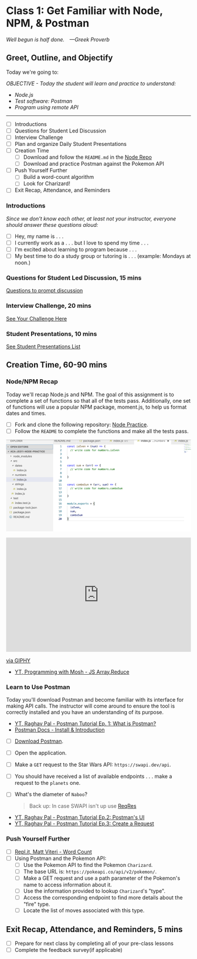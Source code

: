 # Class 1: Get Familiar with Node, NPM, & Postman

<!-- ! HIDE FROM STUDENT; INSTRUCTOR ONLY CONTENT -->
<!-- ## Instructor Only Content - HIDE FROM STUDENTS -->

<!-- ! END INSTRUCTOR ONLY CONTENT -->

*Well begun is half done. —Greek Proverb*

## Greet, Outline, and Objectify

<!-- SMART: Specific, Measurable, Attainable, Relevant, and Timely. -->
<!-- https://examples.yourdictionary.com/well-written-examples-of-learning-objectives.html -->

Today we're going to:
  
*OBJECTIVE - Today the student will learn and practice to understand:*

* *Node.js*
* *Test software: Postman*
* *Program using remote API*

*****

- [ ] Introductions
- [ ] Questions for Student Led Discussion
- [ ] Interview Challenge
- [ ] Plan and organize Daily Student Presentations
- [ ] Creation Time
    * [ ] Download and follow the `README.md` in the [Node Repo](https://github.com/AustinCodingAcademy/JS311-node-practice)
    * [ ] Download and practice Postman against the Pokemon API
- [ ] Push Yourself Further
    * [ ] Build a word-count algorithm
    * [ ] Look for Charizard!
- [ ] Exit Recap, Attendance, and Reminders

### Introductions

*Since we don't know each other, at least not your instructor, everyone should answer these questions aloud:*

- [ ] Hey, my name is . . .
- [ ] I currently work as a . . . but I love to spend my time . . .
- [ ] I'm excited about learning to program because . . .
- [ ] My best time to do a study group or tutoring is . . . (example: Mondays at noon.)

### Questions for Student Led Discussion, 15 mins
<!-- This section should be structured with the 5E model: https://lesley.edu/article/empowering-students-the-5e-model-explained -->

[Questions to prompt discussion](./../additionalResources/questionsForDiscussion/qfd-class-1.md)

### Interview Challenge, 20 mins
<!-- The last two E happen here: elaborate and evaluate  -->
<!-- this sections should have a challenge that can be solved with the skills they've learned since their last class. -->
<!-- ! HIDDEN CONTENT: INSTRUCTOR ONLY -->
[See Your Challenge Here](./../additionalResources/interviewChallenges.md)
<!-- ! END HIDDEN CONTENT: INSTRUCTOR ONLY -->

### Student Presentations, 10 mins

[See Student Presentations List](./../additionalResources/studentPresentations.md)

## Creation Time, 60-90 mins

### Node/NPM Recap

Today we'll recap Node.js and NPM. The goal of this assignment is to complete a set of functions so that all of the tests pass. Additionally, one set of functions will use a popular NPM package, moment.js, to help us format dates and times.

 - [ ] Fork and clone the following repository: [Node Practice](https://github.com/AustinCodingAcademy/JS311-node-practice).
- [ ] Follow the `README` to complete the functions and make all the tests pass.

![day1-node-recap-code-screenshot](./../images/day1-node-recap-code-screenshot.png)

<div style="width:100%;height:0;padding-bottom:62%;position:relative;"><iframe src="https://giphy.com/embed/7zxlYmtxartdsUx6sq" width="100%" height="100%" style="position:absolute" frameBorder="0" class="giphy-embed" allowFullScreen></iframe></div><p><a href="https://giphy.com/gifs/7zxlYmtxartdsUx6sq">via GIPHY</a></p>

* [YT, Programming with Mosh - JS Array.Reduce](https://youtu.be/g1C40tDP0Bk)

### Learn to Use Postman

Today you'll download Postman and become familiar with its interface for making API calls. The instructor will come around to ensure the tool is correctly installed and you have an understanding of its purpose.

* [YT, Raghav Pal - Postman Tutorial Ep. 1: What is Postman?](https://www.youtube.com/watch?v=juldrxDrSH0&list=PLhW3qG5bs-L-oT0GenwPLcJAPD_SiFK3C)
* [Postman Docs - Install & Introduction](https://learning.getpostman.com/docs/postman/launching_postman/installation_and_updates/)

- [ ] [Download Postman](https://www.getpostman.com/downloads/).
- [ ] Open the application.
- [ ] Make a `GET` request to the Star Wars API: `https://swapi.dev/api`.
- [ ] You should have received a list of available endpoints . . . make a request to the `planets` one.
- [ ] What's the diameter of `Naboo`?

  > Back up: In case SWAPI isn't up use [ReqRes](https://reqres.in/)

* [YT, Raghav Pal - Postman Tutorial Ep.2: Postman's UI](https://youtu.be/hHV0OZa4zrQ)
* [YT, Raghav Pal - Postman Tutorial Ep.3: Create a Request](https://youtu.be/cR_FqveTewo)

### 

### Push Yourself Further

- [ ] [Repl.it, Matt Viteri - Word Count](https://replit.com/@MattViteri/Word-Count)
- [ ] Using Postman and the Pokemon API:
    *  [ ] Use the Pokemon API to find the Pokemon `Charizard`.
    *  [ ] The base URL is: `https://pokeapi.co/api/v2/pokemon/`.
    *  [ ] Make a GET request and use a path parameter of the Pokemon's name to access information about it.
    *  [ ] Use the information provided to lookup `Charizard`'s "type".
    *  [ ] Access the corresponding endpoint to find more details about the "fire" type.
    *  [ ] Locate the list of moves associated with this type.

## Exit Recap, Attendance, and Reminders, 5 mins

- [ ] Prepare for next class by completing all of your pre-class lessons
- [ ] Complete the feedback survey(if applicable)

<!-- <iframe id="openedx-zollege" src="https://openedx.zollege.com/feedback" style="width: 100%; height: 500px; border: 0">Browser not compatible.</iframe>
<script src="https://openedx.zollege.com/assets/index.js" type="application/javascript"></script> -->

<!-- TODO Create 3 question exit questions -->

<!-- TODO INSERT Student Feedback From -->

<!-- TODO INSERT *HIDDEN* Instructor Feedback Form -->
